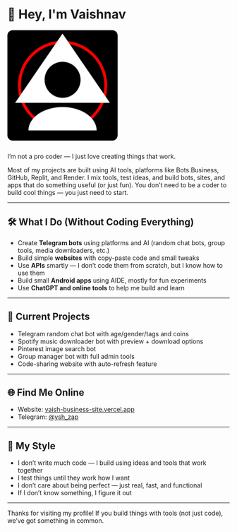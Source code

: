 # 👋 Hey, I'm Vaishnav 

<img src="file/20250720_202341.png" width="250" alt="Vaishnav Vishnu photo" style="border-radius: 12px; margin-bottom: 10px;"/>

I’m not a pro coder — I just love creating things that work.

Most of my projects are built using AI tools, platforms like Bots.Business, GitHub, Replit, and Render. I mix tools, test ideas, and build bots, sites, and apps that do something useful (or just fun). You don’t need to be a coder to build cool things — you just need to start.

---

## 🛠️ What I Do (Without Coding Everything)

- Create **Telegram bots** using platforms and AI (random chat bots, group tools, media downloaders, etc.)
- Build simple **websites** with copy-paste code and small tweaks
- Use **APIs** smartly — I don’t code them from scratch, but I know how to use them
- Build small **Android apps** using AIDE, mostly for fun experiments
- Use **ChatGPT and online tools** to help me build and learn

---

## 🔧 Current Projects

- Telegram random chat bot with age/gender/tags and coins  
- Spotify music downloader bot with preview + download options  
- Pinterest image search bot  
- Group manager bot with full admin tools  
- Code-sharing website with auto-refresh feature  

---

## 🌐 Find Me Online

- Website: [vaish-business-site.vercel.app](https://vaish-business-site.vercel.app)  
- Telegram: [@ysh_zap](https://t.me/ysh_zap)  

---

## 📌 My Style

- I don’t write much code — I build using ideas and tools that work together  
- I test things until they work how I want  
- I don’t care about being perfect — just real, fast, and functional  
- If I don’t know something, I figure it out  

---

Thanks for visiting my profile! If you build things with tools (not just code), we’ve got something in common.
